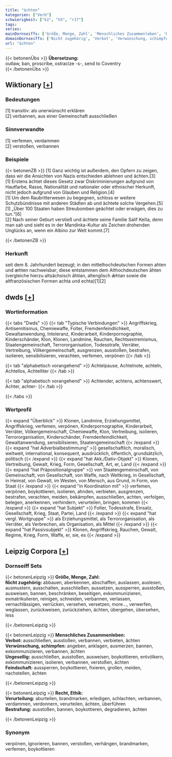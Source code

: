 ```yaml
---
title: "ächten"
kategorien: ["Verb"]
schwierigkeit: ["k2", "h5", "r17"]
tags:
series:
mainDornseiffs: ['Größe, Menge, Zahl', 'Menschliches Zusammenleben', 'Recht, Ethik']
domainDornseiffs: ['Nicht zugehörig', 'Verbot', 'Verwünschung, schimpfen', 'Ungesellig', 'Feindschaft', 'Verurteilung', 'Bestrafung']
url: "ächten"
---
```


{{< betonenÜbs >}}
**Übersetzung:**  
outlaw, ban, proscribe, ostracize -s-, send to Coventry  
{{< /betonenÜbs >}}

## Wiktionary [[+](https://de.wiktionary.org/wiki/ächten)]

### Bedeutungen
[1] transitiv: als unerwünscht erklären  
[2] verbannen, aus einer Gemeinschaft ausschließen  

### Sinnverwandte
[1] verfemen, verdammen  
[2] verstoßen, verbannen  

### Beispiele
{{< betonenZB >}}
[1] Ganz wichtig ist außerdem, den Opfern zu zeigen, dass wir die Ansichten von Nazis entschieden ablehnen und ächten.[3]  
[1] Erstens ächtet dieses Gesetz zwar Diskriminierungen aufgrund von Hautfarbe, Rasse, Nationalität und nationaler oder ethnischer Herkunft, nicht jedoch aufgrund von Glauben und Religion.[4]  
[1] Um dem Raubritterwesen zu begegnen, schloss er weitere Schutzbündnisse mit anderen Städten ab und ächtete solche Vergehen.[5]  
[1] „Über 100 Staaten haben Streubomben geächtet oder erwägen, dies zu tun.“[6]  
[2] Nach seiner Geburt verstieß und ächtete seine Familie Salif Keïta, denn man sah und sieht es in der Mandinka-Kultur als Zeichen drohenden Unglücks an, wenn ein Albino zur Welt kommt.[7]  

{{< /betonenZB >}}
### Herkunft
seit dem 8. Jahrhundert bezeugt; in den mittelhochdeutschen Formen ahten und æhten nachweisbar; diese entstammen dem Althochdeutschen āhten (vergleiche hierzu altsächsisch āhtian, altenglisch ǣhtan sowie die altfranzösischen Formen achta und echta)[1][2]  



## dwds [[+](https://www.dwds.de/wb/ächten)]

### Wortinformation
{{< tabs "Dwds" >}}
{{< tab "Typische Verbindungen" >}}
Angriffskrieg, Antisemitismus, Chemiewaffe, Folter, Fremdenfeindlichkeit, Gewaltanwendung, Intoleranz, Kinderarbeit, Kinderpornographie, Kinderschänder, Klon, Klonen, Landmine, Rauchen, Rechtsextremismus, Staatengemeinschaft, Terrororganisation, Todesstrafe, Verräter, Vertreibung, Völkergemeinschaft, ausgrenzen, ausstoßen, bestrafen, isolieren, sensibilisieren, verachten, verfemen, verpönen
{{< /tab >}}

{{< tab "alphabetisch vorangehend" >}}
Achtelpause, Achtelnote, achteln, Achtellos, Achtelliter
{{< /tab >}}

{{< tab "alphabetisch vorangehend" >}}
Achtender, achtens, achtenswert, Achter, achter-
{{< /tab >}}

{{< /tabs >}}

### Wortprofil
{{< expand "Überblick" >}} Klonen, Landmine, Erziehungsmittel, Angriffskrieg, verfemen, verpönen, Kinderpornographie, Kinderarbeit, Verräter, Völkergemeinschaft, Chemiewaffe, Klon, Vertreibung, isolieren, Terrororganisation, Kinderschänder, Fremdenfeindlichkeit, Gewaltanwendung, sensibilisieren, Staatengemeinschaft {{< /expand >}}
{{< expand "hat Adverbialbestimmung" >}} gesellschaftlich, moralisch, weltweit, international, konsequent, ausdrücklich, öffentlich, grundsätzlich, politisch {{< /expand >}}
{{< expand "hat Akk./Dativ-Objekt" >}} Klonen, Vertreibung, Gewalt, Krieg, Form, Gesellschaft, Art, er, Land {{< /expand >}}
{{< expand "hat Präpositionalgruppe" >}} von Staatengemeinschaft, von Gemeinschaft, von Gesellschaft, von Waffe, nach Weltkrieg, in Gesellschaft, in Heimat, von Gewalt, im Westen, von Mensch, aus Grund, in Form, von Staat {{< /expand >}}
{{< expand "in Koordination mit" >}} verfemen, verpönen, boykottieren, isolieren, ahnden, verbieten, ausgrenzen, bestrafen, verachten, meiden, bekämpfen, ausschließen, achten, verfolgen, belegen, anerkennen, verhindern, verurteilen, bringen, kommen {{< /expand >}}
{{< expand "hat Subjekt" >}} Folter, Todesstrafe, Einsatz, Gesellschaft, Krieg, Staat, Partei, Land {{< /expand >}}
{{< expand "hat vergl. Wortgruppe" >}} als Erziehungsmittel, als Terrororganisation, als Verräter, als Verbrechen, als Organisation, als Mittel {{< /expand >}}
{{< expand "hat Passivsubjekt" >}} Klonen, Angriffskrieg, Rauchen, Gewalt, Regime, Krieg, Form, Waffe, er, sie, es {{< /expand >}}

## Leipzig Corpora [[+](https://corpora.uni-leipzig.de/en/res?word=ächten&corpusId=deu_newscrawl-public_2018)]

### Dornseiff Sets
{{< betonenLeipzig >}}
**Größe, Menge, Zahl:**  
**Nicht zugehörig:** abbauen, aberkennen, abschaffen, auslassen, auslesen, ausmustern, ausschalten, ausschließen, aussetzen, aussperren, ausstoßen, ausweisen, bannen, beschränken, beseitigen, exkommunizieren, exmatrikulieren, reinigen, schneiden, verbannen, verlassen, vernachlässigen, verrücken, versehen, versetzen, more..., verwerfen, weglassen, zurückweisen, zurückziehen, ächten, übergehen, übersehen, less  

{{< /betonenLeipzig >}}


{{< betonenLeipzig >}}
**Menschliches Zusammenleben:**  
**Verbot:** ausschließen, ausstoßen, verbannen, verbieten, ächten  
**Verwünschung, schimpfen:** angeben, anklagen, ausmerzen, bannen, exkommunizieren, verbannen, ächten  
**Ungesellig:** ausschließen, ausstoßen, ausweisen, boykottieren, entvölkern, exkommunizieren, isolieren, verbannen, verstoßen, ächten  
**Feindschaft:** aussperren, boykottieren, fixieren, grollen, meiden, nachstellen, ächten  

{{< /betonenLeipzig >}}


{{< betonenLeipzig >}}
**Recht, Ethik:**  
**Verurteilung:** aburteilen, brandmarken, erledigen, schlachten, verbannen, verdammen, verdonnern, verurteilen, ächten, überführen  
**Bestrafung:** ausstoßen, bannen, boykottieren, degradieren, ächten  

{{< /betonenLeipzig >}}

### Synonym
verpönen, ignorieren, bannen, verstoßen, verhängen, brandmarken, verfemen, boykottieren

